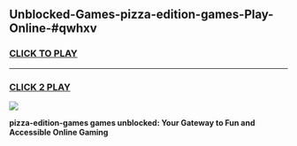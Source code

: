 
## Unblocked-Games-pizza-edition-games-Play-Online-#qwhxv
<h3>
<a href="https://premium.freeplayer.one?title=pizza-edition-games&ref=27F">CLICK TO PLAY</a></h3>
<hr>

<h3>
<a href="https://premium.freeplayer.one?title=pizza-edition-games&ref=27F">CLICK 2 PLAY</a>
  
</h3>

<a href="https://premium.freeplayer.one?title=pizza-edition-games&ref=27F"><img src="https://clearcache.store/games.png"></a>


**pizza-edition-games games unblocked: Your Gateway to Fun and Accessible Online Gaming**

